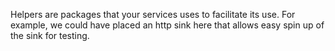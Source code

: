 Helpers are packages that your services uses to facilitate its use. For example, we could have placed an http sink here that allows easy spin up of the sink for testing.
